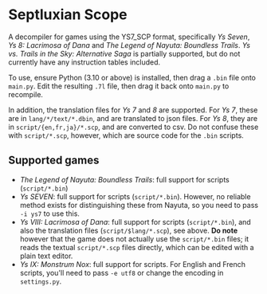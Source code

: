 # Septluxian Scope

A decompiler for games using the YS7_SCP format, specifically *Ys Seven*, *Ys 8: Lacrimosa of Dana* and *The Legend of Nayuta: Boundless Trails*.
*Ys vs. Trails in the Sky: Alternative Saga* is partially supported, but do not currently have any instruction tables included.

To use, ensure Python (3.10 or above) is installed, then drag a `.bin` file onto `main.py`.
Edit the resulting `.7l` file, then drag it back onto `main.py` to recompile.

In addition, the translation files for *Ys 7* and *8* are supported.
For *Ys 7*, these are in `lang/*/text/*.dbin`, and are translated to json files.
For *Ys 8*, they are in `script/{en,fr,ja}/*.scp`, and are converted to csv.
Do not confuse these with `script/*.scp`, however, which are source code for the `.bin` scripts.

## Supported games

- *The Legend of Nayuta: Boundless Trails*: full support for scripts (`script/*.bin`)
- *Ys SEVEN*: full support for scripts (`script/*.bin`). However, no reliable method exists for distinguishing these from Nayuta, so you need to pass `-i ys7` to use this.
- *Ys VIII: Lacrimosa of Dana*: full support for scripts (`script/*.bin`), and also the translation files (`script/$lang/*.scp`), see above.
  **Do note** however that the game does not actually use the `script/*.bin` files; it reads the textual `script/*.scp` files directly, which can be edited with a plain text editor.
- *Ys IX: Monstrum Nox*: full support for scripts. For English and French scripts, you'll need to pass `-e utf8` or change the encoding in `settings.py`.
